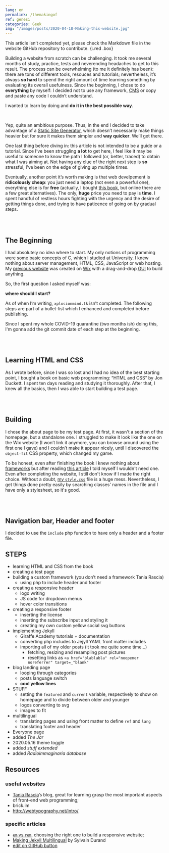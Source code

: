 ```yaml
---
lang: en
permalink: /themakingof
ref: genesi
categories: Geek
img: "/images/posts/2020-04-18-Making-this-website.jpg"
---
```

This article isn’t completed yet, please check the Markdown file in the website GitHub repository to contribute.
{:.red .box}
<!--more-->
Building a website from scratch can be challenging. It took me several months of study, practice, tests and neverending headaches to get to this result. The process can be overwhelming (to me it definitely has been): there are tons of different tools, resouces and tutorials; nevertheless, it’s always **so hard** to spend the right amount of time learning something by evaluating its overall usefulness. Since the beginning, I chose to do **everything** by myself: I decided not to use any framework, <abbr title="Content Management System">CMS</abbr> or copy and paste any code I couldn’t understand.

I wanted to learn by doing and **do it in the best possible way**.

<br />

Yep, quite an ambitious purpose. Thus, in the end I decided to take advantage of a <a href="https://www.staticgen.com/about" rel="noopener noreferrer" target="_blank">Static Site Generator</a>, which doesn’t necessarily make things heavier but for sure it makes them simpler and **way quicker**. We’ll get there.

One last thing before diving in: this article is not intended to be a guide or a tutorial. Since I’ve been struggling **a lot** to get here, I feel like it may be useful to someone to know the path I followed (or, better, traced) to obtain what I was aiming at. Not having any clue of the right next step is **so** stressful, I’ve been on the edge of giving up multiple times.

Eventually, another point it’s worth making is that web develpement is **ridicolously cheap**: you just need a laptop (not even a powerful one), everything else is for **free** (actually, I bought <a href="http://www.htmlandcssbook.com/" rel="noopener noreferrer" target="_blank">this book</a>, but online there are a few great alternatives). The only, **huge** price you need to pay is **time**. I spent handful of restless hours fighting with the urgency and the desire of getting things done, and trying to have paticence of going on by gradual steps. 

<br />
<br />

## The Beginning

I had absolutely no idea where to start. My only notions of programming were some basic concepts of C, which I studied at University. I knew nothing about server management, HTML, CSS, JavaScript or web hosting. My <a href="https://xplosionmind.wixsite.com/xplosionmind" rel="noopener noreferrer" target="_blank">previous website</a> was created on <a href="https://wix.com" rel="noopener noreferrer" target="_blank">Wix</a> with a drag-and-drop <abbr title="Graphical User Interface">GUI</abbr> to build anything.

So, the first question I asked myself was:

**where should I start?**

As of when I’m writing, `xplosionmind.tk` isn’t completed. The following steps are part of a bullet-list which I enhanced and completed before publishing.

Since I spent my whole COVID-19 quarantine (two months ish) doing this, I'm gonna add the git commit date of each step at the beginning.

<br />
<br />

## Learning HTML and CSS

As I wrote before, since I was so lost and I had no idea of the best starting point, I bought a book on basic web programming: “HTML and CSS” by Jon Duckett. I spent ten days reading and studying it thoroughly. After that, I knew all the basics, then I was able to start building a test page.

<br />
<br />

## Building

I chose the about page to be my test page. At first, it wasn't a section of the homepage, but a standalone one. I struggled to make it look like the one on the Wix website (I won’t link it anymore, you can browse around using the first one I gave) and I couldn’t make it appear nicely, until I discovered the `object-fit` CSS property, which changed my game.

To be honest, even after finishing the book I knew nothing about <a href="https://en.wikipedia.org/wiki/Web_framework" rel="noopener noreferrer" target="_blank">frameworks</a> but after reading <a href="https://www.taniarascia.com/you-dont-need-a-framework/" rel="noopener noreferrer" target="_blank">this article</a> I told myself I wouldn't need one. Even after completing the website, I still don't know if I made the right choice. Without a doubt, <a href="https://github.com/xplosionmind/xplosionmind/blob/master/style.css" rel="noopener noreferrer" target="_blank">my <code>style.css</code></a> file is a huge mess. Nevertheless, I get things done pretty easily by searching classes' names in the file and I have only a stylesheet, so it's good.

<br />
<br />

## Navigation bar, Header and footer

I decided to use the `include` php function to have only a header and a footer file. 

## STEPS

- learning HTML and CSS from the book
- creating a test page
- building a custom framework (you don’t need a framework Tania Rascia)
	- using php to include header and footer
- creating a responsive header
	- logo writing
	- JS code for dropdown menus
	- hover color transitions
- creating a responsive footer
	- inserting the license
	- inserting the subscribe input and styling it
	- creating my own custom yellow social svg buttons
- implementing Jekyll
	- Giraffe Academy tutorials + documentation
	- converting php includes to Jejyll YAML front matter includes
	- importing all of my older posts (it took me quite some time...)
		- fetching, resizing and resampling post pictures
		- resetting links as `<a href="blablabla" rel="noopener noreferrer" target=_"blank"`
- blog landing page
	- looping through categories
	- posts language switch
	- **cool yellow lines**
- STUFF
	- setting the `featured` and `current` variable, respectively to show on homepage and to divide between older and younger
	- logos converting to svg
	- images to fit
- multilingual
	- translating pages and using front matter to define `ref` and `lang`
	- translating footer and header
- Everyone page
- added _The Jar_
- 2020.05.16 theme toggle
- added _stuff extended_
- added _Radioimmaginaria database_


## Resources

### useful websites

- [Tania Rascia](https://www.taniarascia.com/)’s blog, great for learning grasp the most important aspects of front-end web programming;
- brick.im
- http://webtypography.net/intro/


### specific articles

- [`em` vs `rem`](https://webdesign.tutsplus.com/tutorials/comprehensive-guide-when-to-use-em-vs-rem--cms-23984), choosing the right one to build a responsive website;
- <a href="https://www.sylvaindurand.org/making-jekyll-multilingual/" rel="noopener noreferrer" target="_blank">Making Jekyll Multilingual</a> by Sylvain Durand
- <a href="https://gist.github.com/Eeemil/e93ad054a73037f5bea3#file-post-html" rel="noopener noreferrer" target="_blank">edit on GitHub button</a>
